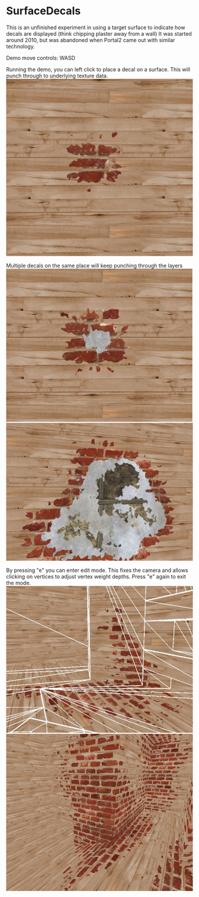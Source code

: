# SurfaceDecals
This is an unfinished experiment in using a target surface to indicate how decals are displayed (think chipping plaster away from a wall)
It was started around 2010, but was abandoned when Portal2 came out with similar technology.

Demo move controls: WASD

Running the demo,  you can left click to place a decal on a surface. This will punch through to underlying texture data.
![](./Decal1.jpg?raw=true)

Multiple decals on the same place will keep punching through the layers
![](./Decal2.jpg)
![](./Decal3.jpg)

By pressing "e" you can enter edit mode. This fixes the camera and allows clicking on vertices to adjust vertex weight depths. Press "e" again to exit the mode.
![](./Edit1.jpg)
![](./Edit2.jpg)
